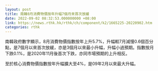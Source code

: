 ```yaml
---
layout: post
title: 南韓8月消費物價按年升幅7個月來首次放緩
date: 2022-09-02 08:32:53.000000000 +08:00
link: https://news.rthk.hk/rthk/ch/component/k2/1665225-20220902.htm
categories: rthk
---
```


南韓政府數字顯示，8月消費物價指數按年上升5.7%，升幅較7月減慢0.6個百分點，是7個月以來首次放緩，亦是3個月以來最小升幅，升幅小過預期。指數按月下跌0.1%，是2020年11月後首次下跌，亦同市場預期的上升相反。

至於核心消費物價指數按年升幅擴大至4%，是09年2月以來最大升幅。
